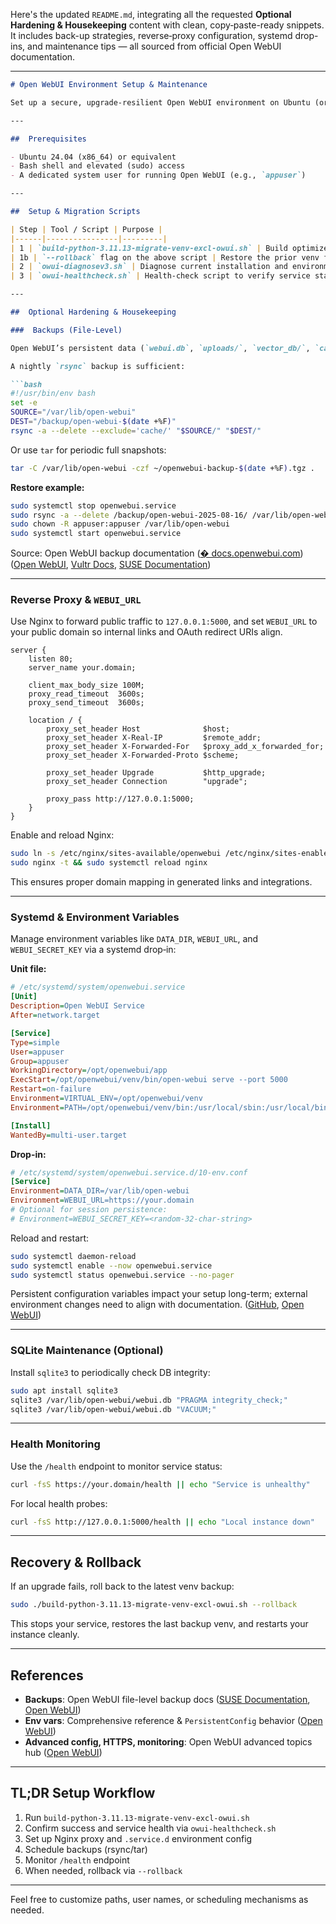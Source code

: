 Here's the updated `README.md`, integrating all the requested **Optional Hardening & Housekeeping** content with clean, copy‑paste-ready snippets. It includes back-up strategies, reverse‑proxy configuration, systemd drop-ins, and maintenance tips — all sourced from official Open WebUI documentation.

---

````markdown
# Open WebUI Environment Setup & Maintenance

Set up a secure, upgrade-resilient Open WebUI environment on Ubuntu (or a similar system), with Python built from source, robust backups, Nginx proxying, and health monitoring.

---

##  Prerequisites

- Ubuntu 24.04 (x86_64) or equivalent
- Bash shell and elevated (sudo) access
- A dedicated system user for running Open WebUI (e.g., `appuser`)

---

##  Setup & Migration Scripts

| Step | Tool / Script | Purpose |
|------|----------------|---------|
| 1 | `build-python-3.11.13-migrate-venv-excl-owui.sh` | Build optimized Python 3.11.13, recreate venv (all packages except `open-webui`), and install latest `open-webui` |
| 1b | `--rollback` flag on the above script | Restore the prior venv from backup if needed |
| 2 | `owui-diagnosev3.sh` | Diagnose current installation and environment |
| 3 | `owui-healthcheck.sh` | Health-check script to verify service status, `/health` endpoint, and logs |

---

##  Optional Hardening & Housekeeping

###  Backups (File-Level)

Open WebUI’s persistent data (`webui.db`, `uploads/`, `vector_db/`, `cache/`, `audit.log`) resides in your configured `DATA_DIR` (e.g., `/var/lib/open-webui`).

A nightly `rsync` backup is sufficient:

```bash
#!/usr/bin/env bash
set -e
SOURCE="/var/lib/open-webui"
DEST="/backup/open-webui-$(date +%F)"
rsync -a --delete --exclude='cache/' "$SOURCE/" "$DEST/"
````

Or use `tar` for periodic full snapshots:

```bash
tar -C /var/lib/open-webui -czf ~/openwebui-backup-$(date +%F).tgz .
```

**Restore example:**

```bash
sudo systemctl stop openwebui.service
sudo rsync -a --delete /backup/open-webui-2025-08-16/ /var/lib/open-webui/
sudo chown -R appuser:appuser /var/lib/open-webui
sudo systemctl start openwebui.service
```

Source: Open WebUI backup documentation ([� docs.openwebui.com](https://docs.openwebui.com/tutorials/maintenance/backups/?utm_source=chatgpt.com)) ([Open WebUI][1], [Vultr Docs][2], [SUSE Documentation][3])

---

### Reverse Proxy & `WEBUI_URL`

Use Nginx to forward public traffic to `127.0.0.1:5000`, and set `WEBUI_URL` to your public domain so internal links and OAuth redirect URIs align.

```nginx
server {
    listen 80;
    server_name your.domain;

    client_max_body_size 100M;
    proxy_read_timeout  3600s;
    proxy_send_timeout  3600s;

    location / {
        proxy_set_header Host              $host;
        proxy_set_header X-Real-IP         $remote_addr;
        proxy_set_header X-Forwarded-For   $proxy_add_x_forwarded_for;
        proxy_set_header X-Forwarded-Proto $scheme;

        proxy_set_header Upgrade           $http_upgrade;
        proxy_set_header Connection        "upgrade";

        proxy_pass http://127.0.0.1:5000;
    }
}
```

Enable and reload Nginx:

```bash
sudo ln -s /etc/nginx/sites-available/openwebui /etc/nginx/sites-enabled/
sudo nginx -t && sudo systemctl reload nginx
```

This ensures proper domain mapping in generated links and integrations.

---

### Systemd & Environment Variables

Manage environment variables like `DATA_DIR`, `WEBUI_URL`, and `WEBUI_SECRET_KEY` via a systemd drop‑in:

**Unit file:**

```ini
# /etc/systemd/system/openwebui.service
[Unit]
Description=Open WebUI Service
After=network.target

[Service]
Type=simple
User=appuser
Group=appuser
WorkingDirectory=/opt/openwebui/app
ExecStart=/opt/openwebui/venv/bin/open-webui serve --port 5000
Restart=on-failure
Environment=VIRTUAL_ENV=/opt/openwebui/venv
Environment=PATH=/opt/openwebui/venv/bin:/usr/local/sbin:/usr/local/bin:/usr/sbin:/usr/bin

[Install]
WantedBy=multi-user.target
```

**Drop-in:**

```ini
# /etc/systemd/system/openwebui.service.d/10-env.conf
[Service]
Environment=DATA_DIR=/var/lib/open-webui
Environment=WEBUI_URL=https://your.domain
# Optional for session persistence:
# Environment=WEBUI_SECRET_KEY=<random-32-char-string>
```

Reload and restart:

```bash
sudo systemctl daemon-reload
sudo systemctl enable --now openwebui.service
sudo systemctl status openwebui.service --no-pager
```

Persistent configuration variables impact your setup long-term; external environment changes need to align with documentation. ([GitHub][4], [Open WebUI][5])

---

### SQLite Maintenance (Optional)

Install `sqlite3` to periodically check DB integrity:

```bash
sudo apt install sqlite3
sqlite3 /var/lib/open-webui/webui.db "PRAGMA integrity_check;"
sqlite3 /var/lib/open-webui/webui.db "VACUUM;"
```

---

### Health Monitoring

Use the `/health` endpoint to monitor service status:

```bash
curl -fsS https://your.domain/health || echo "Service is unhealthy"
```

For local health probes:

```bash
curl -fsS http://127.0.0.1:5000/health || echo "Local instance down"
```

---

## Recovery & Rollback

If an upgrade fails, roll back to the latest venv backup:

```bash
sudo ./build-python-3.11.13-migrate-venv-excl-owui.sh --rollback
```

This stops your service, restores the last backup venv, and restarts your instance cleanly.

---

## References

* **Backups**: Open WebUI file-level backup docs ([SUSE Documentation][3], [Open WebUI][1])
* **Env vars**: Comprehensive reference & `PersistentConfig` behavior ([Open WebUI][5])
* **Advanced config, HTTPS, monitoring**: Open WebUI advanced topics hub ([Open WebUI][6])

---

## TL;DR Setup Workflow

1. Run `build-python-3.11.13-migrate-venv-excl-owui.sh`
2. Confirm success and service health via `owui-healthcheck.sh`
3. Set up Nginx proxy and `.service.d` environment config
4. Schedule backups (rsync/tar)
5. Monitor `/health` endpoint
6. When needed, rollback via `--rollback`

---

Feel free to customize paths, user names, or scheduling mechanisms as needed. 

[1]: https://docs.openwebui.com/tutorials/maintenance/backups/?utm_source=chatgpt.com "Backups"
[2]: https://docs.vultr.com/how-to-install-open-webui-an-opensource-web-interface-for-running-llms?utm_source=chatgpt.com "How to Install Open WebUI - An Opensource Web Interface ..."
[3]: https://documentation.suse.com/suse-ai/1.0/html/openwebui-configuring/index.html?utm_source=chatgpt.com "Configuring Open WebUI for AI Interaction"
[4]: https://github.com/open-webui/open-webui/discussions/9261?utm_source=chatgpt.com "Environment Variables #9261"
[5]: https://docs.openwebui.com/getting-started/env-configuration/?utm_source=chatgpt.com "Environment Variable Configuration"
[6]: https://docs.openwebui.com/getting-started/advanced-topics/?utm_source=chatgpt.com "Advanced Topics"
